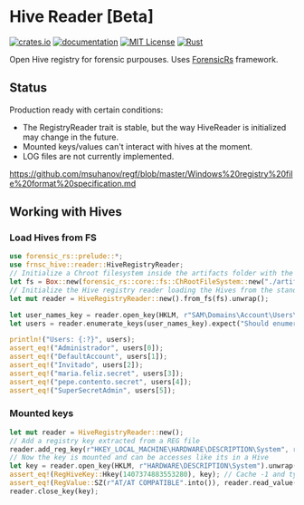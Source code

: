 # Hive Reader [Beta]

[![crates.io](https://img.shields.io/crates/v/frnsc-hive.svg?style=for-the-badge&logo=rust)](https://crates.io/crates/frnsc-hive) [![documentation](https://img.shields.io/badge/read%20the-docs-9cf.svg?style=for-the-badge&logo=docs.rs)](https://docs.rs/frnsc-hive) [![MIT License](https://img.shields.io/crates/l/frnsc-hive?style=for-the-badge)](https://github.com/ForensicRS/frnsc-hive/blob/main/LICENSE) [![Rust](https://img.shields.io/github/actions/workflow/status/ForensicRS/frnsc-hive/rust.yml?style=for-the-badge)](https://github.com/ForensicRS/frnsc-hive/workflows/Rust/badge.svg?branch=main)


Open Hive registry for forensic purpouses. Uses [ForensicRs](https://github.com/ForensicRS/frnsc-hive) framework.

## Status
Production ready with certain conditions:
* The RegistryReader trait is stable, but the way HiveReader is initialized may change in the future.
* Mounted keys/values can't interact with hives at the moment.
* LOG files are not currently implemented.

https://github.com/msuhanov/regf/blob/master/Windows%20registry%20file%20format%20specification.md

## Working with Hives

### Load Hives from FS

```rust
use forensic_rs::prelude::*;
use frnsc_hive::reader::HiveRegistryReader;
// Initialize a Chroot filesystem inside the artifacts folder with the standard filesystem
let fs = Box::new(forensic_rs::core::fs::ChRootFileSystem::new("./artifacts/", Box::new(forensic_rs::core::fs::StdVirtualFS::new())));
// Initialize the Hive registry reader loading the Hives from the standard locations of the filesystem: C:\Windows\Config\...
let mut reader = HiveRegistryReader::new().from_fs(fs).unwrap();

let user_names_key = reader.open_key(HKLM, r"SAM\Domains\Account\Users\Names").expect("Should list all user names");
let users = reader.enumerate_keys(user_names_key).expect("Should enumerate users");

println!("Users: {:?}", users);
assert_eq!("Administrador", users[0]);
assert_eq!("DefaultAccount", users[1]);
assert_eq!("Invitado", users[2]);
assert_eq!("maria.feliz.secret", users[3]);
assert_eq!("pepe.contento.secret", users[4]);
assert_eq!("SuperSecretAdmin", users[5]);
```

### Mounted keys

```rust
let mut reader = HiveRegistryReader::new();
// Add a registry key extracted from a REG file
reader.add_reg_key(r"HKEY_LOCAL_MACHINE\HARDWARE\DESCRIPTION\System", r"Identifier", RegValue::SZ(r"AT/AT COMPATIBLE".into()));
// Now the key is mounted and can be accesses like its in a Hive
let key = reader.open_key(HKLM, r"HARDWARE\DESCRIPTION\System").unwrap();
assert_eq!(RegHiveKey::Hkey(1407374883553280), key); // Cache -1 and type 5 => Mounted
assert_eq!(RegValue::SZ(r"AT/AT COMPATIBLE".into()), reader.read_value(key, "Identifier").unwrap());
reader.close_key(key);
```
